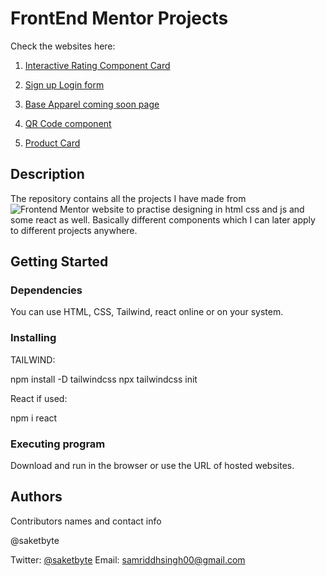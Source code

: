 # FrontEnd Mentor Projects

Check the websites here:

1. [Interactive Rating Component Card](https://rating-component--sprightly-lollipop-e4aae3.netlify.app/)
   
2. [Sign up Login form](https://effervescent-horse-365e6d.netlify.app/)

3. [Base Apparel coming soon page](https://luminous-kelpie-e670b8.netlify.app/)

4. [QR Code component](https://earnest-khapse-daa13f.netlify.app)

5. [Product Card](https://profound-manatee-264957.netlify.app/)


## Description
The repository contains all the projects I have made from ![Frontend Mentor](www.frontendmentor.to) website to practise designing in html css and js and some react as well. Basically different components which I can later apply to different projects anywhere.

## Getting Started

### Dependencies

You can use HTML, CSS, Tailwind, react online or on your system.

### Installing


TAILWIND: 

npm install -D tailwindcss
npx tailwindcss init


React if used:


npm i react


### Executing program

Download and run in the browser or use the URL of hosted websites.

## Authors

Contributors names and contact info

@saketbyte

Twitter: [@saketbyte](https://twitter.com/saketbyte?lang=en)
Email: samriddhsingh00@gmail.com